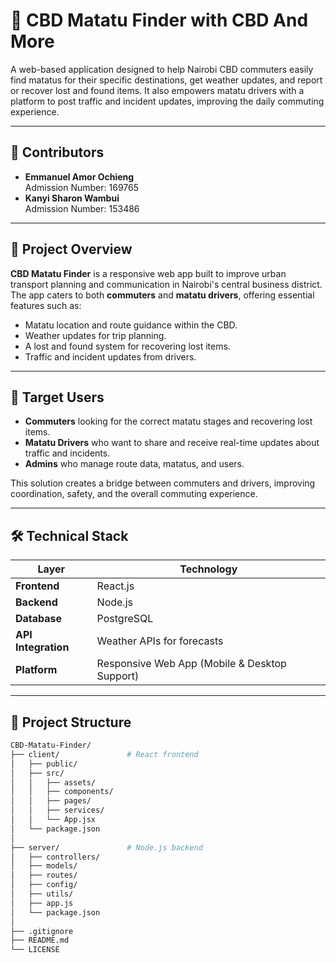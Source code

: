 # 🚐 CBD Matatu Finder with CBD And More

A web-based application designed to help Nairobi CBD commuters easily find matatus for their specific destinations, get  weather updates, and report or recover lost and found items. It also empowers matatu drivers with a platform to post traffic and incident updates, improving the daily commuting experience.

---

## 👥 Contributors

- **Emmanuel Amor Ochieng**  
  Admission Number: 169765  
- **Kanyi Sharon Wambui**  
  Admission Number: 153486  

---

## 🧭 Project Overview

**CBD Matatu Finder** is a responsive web app built to improve urban transport planning and communication in Nairobi's central business district. The app caters to both **commuters** and **matatu drivers**, offering essential features such as:

- Matatu location and route guidance within the CBD.
- Weather updates for trip planning.
- A lost and found system for recovering lost items.
- Traffic and incident updates from drivers.

---

## 🎯 Target Users

- **Commuters** looking for the correct matatu stages and recovering lost items.
- **Matatu Drivers** who want to share and receive real-time updates about traffic and incidents.
- **Admins** who manage route data, matatus, and users.

This solution creates a bridge between commuters and drivers, improving coordination, safety, and the overall commuting experience.

---

## 🛠️ Technical Stack

| Layer | Technology |
|-------|-------------|
| **Frontend** | React.js |
| **Backend** | Node.js |
| **Database** | PostgreSQL |
| **API Integration** | Weather APIs for forecasts |
| **Platform** | Responsive Web App (Mobile & Desktop Support) |

---

## 📁 Project Structure

```bash
CBD-Matatu-Finder/
├── client/               # React frontend
│   ├── public/
│   ├── src/
│   │   ├── assets/
│   │   ├── components/
│   │   ├── pages/
│   │   ├── services/    
│   │   └── App.jsx
│   └── package.json
│
├── server/               # Node.js backend
│   ├── controllers/
│   ├── models/
│   ├── routes/
│   ├── config/           
│   ├── utils/
│   ├── app.js
│   └── package.json
│
├── .gitignore
├── README.md
└── LICENSE
